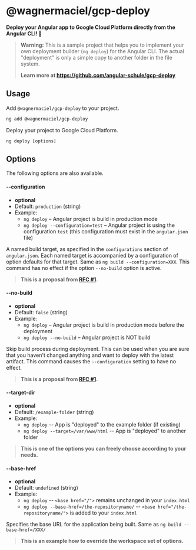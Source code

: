 # @wagnermaciel/gcp-deploy

**Deploy your Angular app to Google Cloud Platform directly from the Angular CLI! 🚀**

> **Warning:**
> This is a sample project that helps you to implement your own deployment builder (`ng deploy`) for the Angular CLI.
> The actual "deployment" is only a simple copy to another folder in the file system.
>
> **Learn more at
> https://github.com/angular-schule/gcp-deploy**

## Usage

Add `@wagnermaciel/gcp-deploy` to your project.

```bash
ng add @wagnermaciel/gcp-deploy
```

Deploy your project to Google Cloud Platform.

```
ng deploy [options]
```

## Options

The following options are also available.

#### --configuration

- **optional**
- Default: `production` (string)
- Example:
  - `ng deploy` – Angular project is build in production mode
  - `ng deploy --configuration=test` – Angular project is using the configuration `test` (this configuration must exist in the `angular.json` file)

A named build target, as specified in the `configurations` section of `angular.json`.
Each named target is accompanied by a configuration of option defaults for that target.
Same as `ng build --configuration=XXX`.
This command has no effect if the option `--no-build` option is active.

> **This is a proposal from [RFC #1](https://github.com/angular-schule/gcp-deploy/issues/1).**

#### --no-build

- **optional**
- Default: `false` (string)
- Example:
  - `ng deploy` – Angular project is build in production mode before the deployment
  - `ng deploy --no-build` – Angular project is NOT build

Skip build process during deployment.
This can be used when you are sure that you haven't changed anything and want to deploy with the latest artifact.
This command causes the `--configuration` setting to have no effect.

> **This is a proposal from [RFC #1](https://github.com/angular-schule/gcp-deploy/issues/1).**

#### --target-dir

- **optional**
- Default: `/example-folder` (string)
- Example:
  - `ng deploy` -- App is "deployed" to the example folder (if existing)
  - `ng deploy --target=/var/www/html` -- App is "deployed" to another folder

> **This is one of the options you can freely choose according to your needs.**

#### --base-href <a name="base-href"></a>

- **optional**
- Default: `undefined` (string)
- Example:
  - `ng deploy` -- `<base href="/">` remains unchanged in your `index.html`
  - `ng deploy --base-href=/the-repositoryname/` -- `<base href="/the-repositoryname/">` is added to your `index.html`

Specifies the base URL for the application being built.
Same as `ng build --base-href=/XXX/`

> **This is an example how to override the workspace set of options.**
